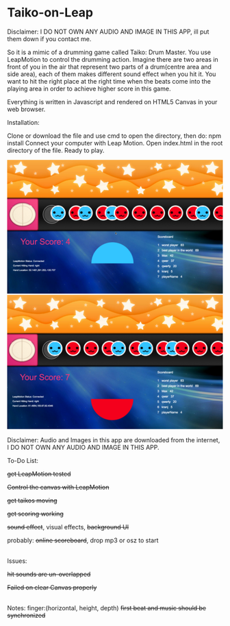 # Taiko-on-Leap
Disclaimer: I DO NOT OWN ANY AUDIO AND IMAGE IN THIS APP, ill put them down if you contact me.

So it is a mimic of a drumming game called Taiko: Drum Master. You use LeapMotion to control the drumming action. Imagine there are two areas in front of you in the air that represent two parts of a drum(centre area and side area), each of them makes different sound effect when you hit it. You want to hit the right place at the right time when the beats come into the playing area in order to achieve higher score in this game.

Everything is written in Javascript and rendered on HTML5 Canvas in your web browser.

Installation:

Clone or download the file and use cmd to open the directory, then do:
npm install
Connect your computer with Leap Motion.
Open index.html in the root directory of the file.
Ready to play.

<img src = "./Images/screenshot1.png">
<img src = "./Images/screenshot2.png">

Disclaimer: Audio and Images in this app are downloaded from the internet, I DO NOT OWN ANY AUDIO AND IMAGE IN THIS APP.

To-Do List:
<p><strike>get LeapMotion tested</strike></p>
<p><strike>Control the canvas with LeapMotion</strike></p>
<p><strike>get taikos moving</strike></p>
<p><strike>get scoring working</strike></p>
<p><strike>sound effect</strike>, visual effects, <strike>background UI</strike></p>
<p>probably: <strike>online scoreboard</strike>, drop mp3 or osz to start</p>
<br>
Issues:
<p><strike>hit sounds are un-overlapped</strike></p>
<p><strike>Failed on clear Canvas properly</strike></p>
<br>
Notes:
finger:(horizontal, height, depth)
<strike>first beat and music should be synchronized</strike>
